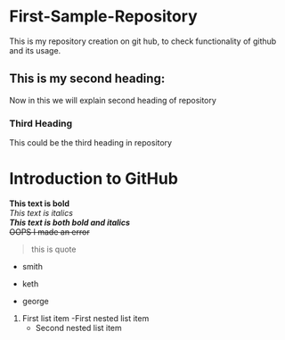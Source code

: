 # First-Sample-Repository
This is my repository creation on git hub, to check functionality of github and its usage.
## This is my second heading:
Now in this we will explain second heading of repository
### Third Heading
This could be the third heading in repository
# Introduction to GitHub
**This text is bold**\
*This text is italics*\
***This text is both bold and italics***\
 ~~OOPS I made an error~~
> this is quote
* smith
+ keth
- george
1. First list item
  -First nested list item
    - Second nested list item
